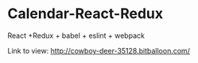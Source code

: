 # Calendar-React-Redux
React +Redux + babel + eslint + webpack

Link to view: http://cowboy-deer-35128.bitballoon.com/
